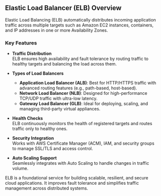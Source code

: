 ## Elastic Load Balancer (ELB) Overview

Elastic Load Balancing (ELB) automatically distributes incoming application traffic across multiple targets such as Amazon EC2 instances, containers, and IP addresses in one or more Availability Zones.

###  Key Features

- **Traffic Distribution**  
  ELB ensures high availability and fault tolerance by routing traffic to healthy targets and balancing the load across them.

- **Types of Load Balancers**  
  - **Application Load Balancer (ALB)**: Best for HTTP/HTTPS traffic with advanced routing features (e.g., path-based, host-based).
  - **Network Load Balancer (NLB)**: Designed for high-performance TCP/UDP traffic with ultra-low latency.
  - **Gateway Load Balancer (GLB)**: Ideal for deploying, scaling, and managing third-party virtual appliances.

- **Health Checks**  
  ELB continuously monitors the health of registered targets and routes traffic only to healthy ones.

- **Security Integration**  
  Works with AWS Certificate Manager (ACM), IAM, and security groups to manage SSL/TLS and access control.

- **Auto Scaling Support**  
  Seamlessly integrates with Auto Scaling to handle changes in traffic volume.



ELB is a foundational service for building scalable, resilient, and secure cloud applications. It improves fault tolerance and simplifies traffic management across distributed systems.
